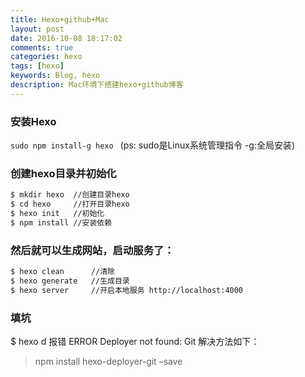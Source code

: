 ```yaml
---
title: Hexo+github+Mac
layout: post
date: 2016-10-08 18:17:02
comments: true
categories: hexo
tags: [hexo]
keywords: Blog, hexo
description: Mac环境下搭建hexo+github博客
---
```


### 安装Hexo
`sudo npm install-g hexo `  (ps: sudo是Linux系统管理指令 -g:全局安装)

### 创建hexo目录并初始化
```bash
$ mkdir hexo  //创建目录hexo
$ cd hexo     //打开目录hexo
$ hexo init   //初始化
$ npm install //安装依赖
```
### 然后就可以生成网站，启动服务了：
```bash
$ hexo clean      //清除
$ hexo generate   //生成目录
$ hexo server     //开启本地服务 http://localhost:4000
```



### 填坑
$ hexo d 报错
ERROR Deployer not found: Git
解决方法如下：
> npm install hexo-deployer-git –save
